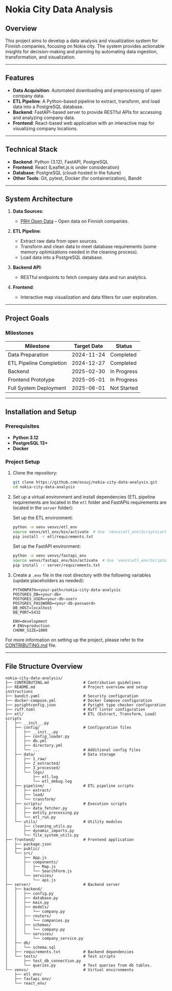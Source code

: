 # Nokia City Data Analysis

## Overview

This project aims to develop a data analysis and visualization system for Finnish companies, focusing on Nokia city. The system provides actionable insights for decision-making and planning by automating data ingestion, transformation, and visualization.

---

## Features

- **Data Acquisition**: Automated downloading and preprocessing of open company data.
- **ETL Pipeline**: A Python-based pipeline to extract, transform, and load data into a PostgreSQL database.
- **Backend**: FastAPI-based server to provide RESTful APIs for accessing and analyzing company data.
- **Frontend**: React-based web application with an interactive map for visualizing company locations.

---

## Technical Stack

- **Backend**: Python (3.12), FastAPI, PostgreSQL
- **Frontend**: React (Leaflet.js is under consideration)
- **Database**: PostgreSQL (cloud-hosted in the future)
- **Other Tools**: Git, pytest, Docker (for containerization), Bandit

---

## System Architecture

1. **Data Sources**:
   - [PRH Open Data](https://avoindata.prh.fi/fi) – Open data on Finnish companies.

2. **ETL Pipeline**:
   - Extract raw data from open sources.
   - Transform and clean data to meet database requirements (some memory optimizations needed in the cleaning process).
   - Load data into a PostgreSQL database.

3. **Backend API**:
   - RESTful endpoints to fetch company data and run analytics.

4. **Frontend**:
   - Interactive map visualization and data filters for user exploration.

---

## Project Goals

### Milestones

| Milestone                  | Target Date | Status       |
|----------------------------|-------------|--------------|
| Data Preparation           | 2024-11-24  | Completed    |
| ETL Pipeline Completion    | 2024-12-27  | Completed  |
| Backend              | 2025-02-30  | In Progress |
| Frontend Prototype         | 2025-05-01  | In Progress  |
| Full System Deployment     | 2025-06-01  | Not Started  |

---

## Installation and Setup

### Prerequisites

- **Python 3.12**
- **PostgreSQL 13+**
- **Docker**

### Project Setup

1. Clone the repository:

   ```bash
   git clone https://github.com/osuuj/nokia-city-data-analysis.git
   cd nokia-city-data-analysis
   ```

2. Set up a virtual environment and install dependencies (ETL pipeline requirements are located in the `etl` folder and FastAPIs requirements are located in the `server` folder):

   Set up the ETL environment:
   ```bash
   python -m venv venvs/etl_env
   source venvs/etl_env/bin/activate  # Use `venvs\etl_env\Scripts\activate` on Windows
   pip install -r etl/requirements.txt
   ```
   Set up the FastAPI environment:
   ```bash
   python -m venv venvs/fastapi_env
   source venvs/fastapi_env/bin/activate  # Use `venvs\etl_env\Scripts\activate` on Windows
   pip install -r server/requirements.txt
   ```

3. Create a `.env` file in the root directory with the following variables (update placeholders as needed):

   ```env
   PYTHONPATH=<your-path>/nokia-city-data-analysis
   POSTGRES_DB=<your-db>
   POSTGRES_USER=<your-db-user>
   POSTGRES_PASSWORD=<your-db-password>
   DB_HOST=localhost
   DB_PORT=5432

   ENV=development
   # ENV=production
   CHUNK_SIZE=1000
   ```
For more information on setting up the project, please refer to the [CONTRIBUTING.md](CONTRIBUTING.md) file.

---

## File Structure Overview

```
nokia-city-data-analysis/
├── CONTRIBUTING.md               # Contribution guidelines
├── README.md                     # Project overview and setup instructions
├── bandit.yaml                   # Security configuration
├── docker-compose.yml            # Docker Compose configuration
├── pyrightconfig.json            # Pyright type checker configuration
├── ruff.toml                     # Ruff linter configuration
├── etl/                          # ETL (Extract, Transform, Load) scripts
│   ├── __init__.py
│   ├── config/                   # Configuration files
│   │   ├── __init__.py
│   │   ├── config_loader.py
│   │   ├── db.yml
│   │   ├── directory.yml
│   │   └── ...                   # Additional config files
│   ├── data/                     # Data storage
│   │   ├── 1_raw/
│   │   ├── 2_extracted/
│   │   ├── 3_processed/
│   │   └── logs/
│   │       ├── etl.log
│   │       └── etl_debug.log
│   ├── pipeline/                 # ETL pipeline scripts
│   │   ├── extract/
│   │   ├── load/
│   │   └── transform/
│   ├── scripts/                  # Execution scripts
│   │   ├── data_fetcher.py
│   │   ├── entity_processing.py
│   │   └── etl_run.py
│   └── utils/                    # Utility modules
│       ├── cleaning_utils.py
│       ├── dynamic_imports.py
│       └── file_system_utils.py
├── frontend/                     # Frontend application
│   ├── package.json
│   ├── public/
│   └── src/
│       ├── App.js
│       ├── components/
│       │   ├── Map.js
│       │   └── SearchForm.js
│       └── services/
│           └── api.js
├── server/                       # Backend server
│   ├── backend/
│   │   ├── config.py
│   │   ├── database.py
│   │   ├── main.py
│   │   ├── models/
│   │   │   └── company.py
│   │   ├── routers/
│   │   │   └── companies.py
│   │   ├── schemas/
│   │   │   └── company.py
│   │   └── services/
│   │       └── company_service.py
│   ├── db/
│   │   └── schema.sql
│   ├── requirements.txt          # Backend dependencies
│   └── tests/                    # Test scripts
│       ├── test_db_connection.py
│       └── queries.py            # Test queries from db tables.
└── venvs/                        # Virtual environments
    ├── etl_env/
    ├── fastapi_env/
    └── react_env/

```

